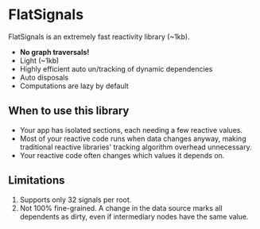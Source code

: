 # FlatSignals

FlatSignals is an extremely fast reactivity library (~1kb).

- **No graph traversals!**
- Light (~1kb)
- Highly efficient auto un/tracking of dynamic dependencies
- Auto disposals
- Computations are lazy by default

## When to use this library

- Your app has isolated sections, each needing a few reactive values.
- Most of your reactive code runs when data changes anyway, making traditional reactive libraries' tracking algorithm overhead unnecessary.
- Your reactive code often changes which values it depends on.

## Limitations

1. Supports only 32 signals per root.
2. Not 100% fine-grained. A change in the data source marks all dependents as dirty, even if intermediary nodes have the same value.

